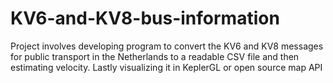 # KV6-and-KV8-bus-information
Project involves developing program to convert the KV6 and KV8 messages for public transport in the Netherlands to a readable CSV file and then estimating velocity. Lastly visualizing it in KeplerGL or open source map API  
